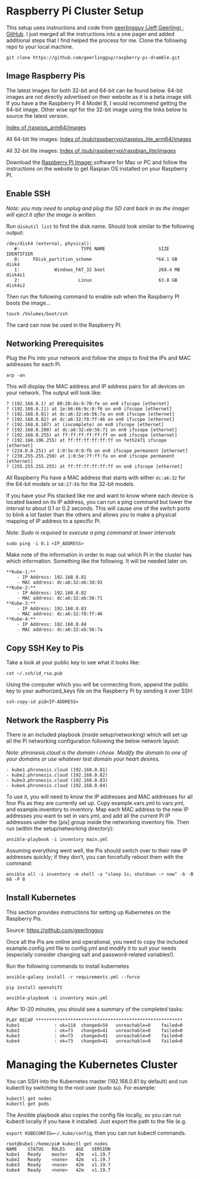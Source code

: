 # Raspberry Pi Cluster Setup
This setup uses instructions and code  from [geerlingguy (Jeff Geerling) · GitHub](https://github.com/geerlingguy). I just merged all the instructions into a one pager and added additional steps that I find helped the process for me. Clone the following repo to your local machine.
```
git clone https://github.com/geerlingguy/raspberry-pi-dramble.git
```

## Image Raspberry Pis
The latest images for both 32-bit and 64-bit can be found below. 64-bit images are not directly advertised on their website as it is a beta image still. If you have a the Raspberry PI 4 Model B, I would recommend getting the 64-bit image. Other wise opt for the 32-bit image using the links below to source the latest version.

[Index of /raspios_arm64/images](https://downloads.raspberrypi.org/raspios_arm64/images/)

All 64-bit lite images: [Index of /pub/raspberrypi/raspios_lite_arm64/images](http://ftp.jaist.ac.jp/pub/raspberrypi/raspios_lite_arm64/images/)

All 32-bit lite images: [Index of /pub/raspberrypi/raspbian_lite/images](http://ftp.jaist.ac.jp/pub/raspberrypi/raspbian_lite/images/)

Download the [Raspberry PI Imager ](https://www.raspberrypi.org/software/) software for Mac or PC and follow the instructions  on the website to get Raspian OS installed on your Raspberry PI.

## Enable SSH

*Note: you may need to unplug and plug the SD card back in as the imager will eject it after the image is written.*

Run `diskutil list`  to find the disk name. Should look similar to the following output:
```
/dev/disk4 (external, physical):
   #:                       TYPE NAME                    SIZE       IDENTIFIER
   0:     FDisk_partition_scheme                        *64.1 GB    disk4
   1:             Windows_FAT_32 boot                    268.4 MB   disk4s1
   2:                      Linux                         63.8 GB    disk4s2
```

Then run the following command to enable ssh when the Raspberry PI boots the image…
```
touch /Volumes/boot/ssh
```

The card can now be used in the Raspberry PI.

## Networking Prerequisites
Plug the Pis into your network and follow the steps to find the IPs and MAC addresses for each Pi.
```
arp -an
```

This will display the MAC address and IP address pairs for all devices on your network. The output will look like:
```
? (192.168.0.1) at 80:20:da:9:70:fe on en0 ifscope [ethernet]
? (192.168.0.11) at 1e:b6:66:9c:8:f6 on en0 ifscope [ethernet]
? (192.168.0.81) at dc:a6:32:eb:56:7a on en0 ifscope [ethernet]
? (192.168.0.82) at dc:a6:32:f8:ff:46 on en0 ifscope [ethernet]
? (192.168.0.107) at (incomplete) on en0 ifscope [ethernet]
? (192.168.0.200) at dc:a6:32:eb:56:71 on en0 ifscope [ethernet]
? (192.168.0.255) at ff:ff:ff:ff:ff:ff on en0 ifscope [ethernet]
? (192.168.196.255) at ff:ff:ff:ff:ff:ff on feth2471 ifscope [ethernet]
? (224.0.0.251) at 1:0:5e:0:0:fb on en0 ifscope permanent [ethernet]
? (239.255.255.250) at 1:0:5e:7f:ff:fa on en0 ifscope permanent [ethernet]
? (255.255.255.255) at ff:ff:ff:ff:ff:ff on en0 ifscope [ethernet]
```

All Raspberry Pis have a MAC address that starts with either `dc:a6:32` for the 64-bit models or `b8:27:Eb` for the 32-bit models.

If you have your Pis stacked like me and want to know where each device is located based on its IP address, you can run a ping command but lower the interval to about 0.1 or 0.2 seconds. This will cause one of the switch ports to blink a lot faster than the others and allows you to make a physical mapping of IP address to a specific Pi.

*Note: Sudo is required to execute a ping command at lower intervals*
```
sudo ping -i 0.1 <IP_ADDRESS>
```

Make note of the information in order to map out which Pi in the cluster has which information. Something like the following. It will be needed later on.
```
**Kube-1:** 
	- IP Address: 192.168.0.81
	- MAC address: dc:a6:32:eb:3d:93
**Kube-2:** 
	- IP Address: 192.168.0.82
	- MAC address: dc:a6:32:eb:56:71
**Kube-3:** 
	- IP Address: 192.168.0.83
	- MAC address: dc:a6:32:f8:ff:46
**Kube-4:** 
	- IP Address: 192.168.0.84
	- MAC address: dc:a6:32:eb:56:7a
```

## Copy SSH Key to Pis
Take a look at your public key to see what it looks like:
```
cat ~/.ssh/id_rsa.pub
```

Using the computer which you will be connecting from, append the public key to your authorized_keys file on the Raspberry Pi by sending it over SSH:
```
ssh-copy-id pi@<IP-ADDRESS>
```

## Network the Raspberry Pis
There is an included playbook (inside setup/networking) which will set up all the Pi networking configuration following the below network layout:

*Note: phronesis.cloud is the domain i chose. Modify the domain to one of your domains or use whatever test domain your heart desires.*

	- kube1.phronesis.cloud (192.168.0.81)
	- kube2.phronesis.cloud (192.168.0.82)
	- kube3.phronesis.cloud (192.168.0.83)
	- kube4.phronesis.cloud (192.168.0.84)

To use it, you will need to know the IP addresses and MAC addresses for all four Pis as they are currently set up. Copy example.vars.yml to vars.yml, and example.inventory to inventory. Map each MAC address to the new IP addresses you want to set in vars.yml, and add all the *current* Pi IP addresses under the [pis] group inside the networking inventory file. Then run (within the setup/networking directory):
```
ansible-playbook -i inventory main.yml
```

Assuming everything went well, the Pis should switch over to their new IP addresses quickly; if they don’t, you can forcefully reboot them with the command:
```
ansible all -i inventory -m shell -a "sleep 1s; shutdown -r now" -b -B 60 -P 0
```

## Install Kubernetes
This section provides instructions for setting up Kubernetes on the Raspberry Pis.


Source: https://github.com/geerlingguy

Once all the Pis are online and operational, you need to copy the included example.config.yml file to config.yml and modify it to suit your needs (especially consider changing salt and password-related variables!).

Run the following commands to install kubernetes
```
ansible-galaxy install -r requirements.yml --force
```
```
pip install openshift
```
```
ansible-playbook -i inventory main.yml
```

After 10-20 minutes, you should see a summary of the completed tasks:
```
PLAY RECAP *******************************************************
kube1             : ok=118  changed=59   unreachable=0    failed=0   
kube2             : ok=73   changed=41   unreachable=0    failed=0   
kube3             : ok=73   changed=41   unreachable=0    failed=0   
kube4             : ok=73   changed=41   unreachable=0    failed=0
```

# Managing the Kubernetes Cluster
You can SSH into the Kubernetes master (192.168.0.81 by default) and run kubectl by switching to the root user (sudo su). For example:
```
kubectl get nodes
kubectl get pods
```

The Ansible playbook also copies the config file locally, so you can run kubectl locally if you have it installed. Just export the path to the file (e.g. 

`export KUBECONFIG=~/.kube/config`, then you can run kubectl commands.

```
root@kube1:/home/pi# kubectl get nodes
NAME    STATUS   ROLES    AGE   VERSION
kube1   Ready    master   42m   v1.19.7
kube2   Ready    <none>   42m   v1.19.7
kube3   Ready    <none>   42m   v1.19.7
kube4   Ready    <none>   42m   v1.19.7
```
